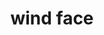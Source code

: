 ---
layout: smileys&emotion
title: wind face
emoji: wind_face
permalink: 🌬.html
image: assets/img/3moji/wind_face.png
---